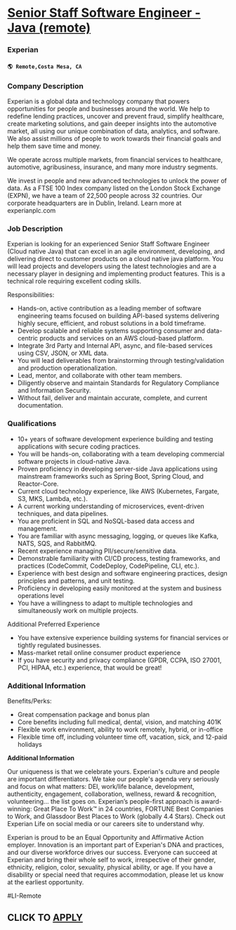 # [Senior Staff Software Engineer - Java (remote)](https://www.remotewlb.com/apply/senior-staff-software-engineer-java-remote)  
### Experian  
#### `🌎 Remote,Costa Mesa, CA`  

### **Company Description**

Experian is a global data and technology company that powers opportunities for people and businesses around the world. We help to redefine lending practices, uncover and prevent fraud, simplify healthcare, create marketing solutions, and gain deeper insights into the automotive market, all using our unique combination of data, analytics, and software. We also assist millions of people to work towards their financial goals and help them save time and money.

We operate across multiple markets, from financial services to healthcare, automotive, agribusiness, insurance, and many more industry segments.

We invest in people and new advanced technologies to unlock the power of data. As a FTSE 100 Index company listed on the London Stock Exchange (EXPN), we have a team of 22,500 people across 32 countries. Our corporate headquarters are in Dublin, Ireland. Learn more at experianplc.com

###  **Job Description**

Experian is looking for an experienced Senior Staff Software Engineer (Cloud native Java) that can excel in an agile environment, developing, and delivering direct to customer products on a cloud native java platform. You will lead projects and developers using the latest technologies and are a necessary player in designing and implementing product features. This is a technical role requiring excellent coding skills.

Responsibilities:

  * Hands-on, active contribution as a leading member of software engineering teams focused on building API-based systems delivering highly secure, efficient, and robust solutions in a bold timeframe.
  * Develop scalable and reliable systems supporting consumer and data-centric products and services on an AWS cloud-based platform.
  * Integrate 3rd Party and Internal API, async, and file-based services using CSV, JSON, or XML data.
  * You will lead deliverables from brainstorming through testing/validation and production operationalization.
  * Lead, mentor, and collaborate with other team members.
  * Diligently observe and maintain Standards for Regulatory Compliance and Information Security.
  * Without fail, deliver and maintain accurate, complete, and current documentation.

###  **Qualifications**

  * 10+ years of software development experience building and testing applications with secure coding practices.
  * You will be hands-on, collaborating with a team developing commercial software projects in cloud-native Java.
  * Proven proficiency in developing server-side Java applications using mainstream frameworks such as Spring Boot, Spring Cloud, and Reactor-Core.
  * Current cloud technology experience, like AWS (Kubernetes, Fargate, S3, MKS, Lambda, etc.).
  * A current working understanding of microservices, event-driven techniques, and data pipelines.
  * You are proficient in SQL and NoSQL-based data access and management.
  * You are familiar with async messaging, logging, or queues like Kafka, NATS, SQS, and RabbitMQ.
  * Recent experience managing PII/secure/sensitive data.
  * Demonstrable familiarity with CI/CD process, testing frameworks, and practices (CodeCommit, CodeDeploy, CodePipeline, CLI, etc.).
  * Experience with best design and software engineering practices, design principles and patterns, and unit testing.
  * Proficiency in developing easily monitored at the system and business operations level
  * You have a willingness to adapt to multiple technologies and simultaneously work on multiple projects.

Additional Preferred Experience

  * You have extensive experience building systems for financial services or tightly regulated businesses.
  * Mass-market retail online consumer product experience
  * If you have security and privacy compliance (GPDR, CCPA, ISO 27001, PCI, HIPAA, etc.) experience, that would be great!

###  **Additional Information**

Benefits/Perks:

  * Great compensation package and bonus plan
  * Core benefits including full medical, dental, vision, and matching 401K
  * Flexible work environment, ability to work remotely, hybrid, or in-office
  * Flexible time off, including volunteer time off, vacation, sick, and 12-paid holidays

 **Additional Information**

Our uniqueness is that we celebrate yours. Experian's culture and people are important differentiators. We take our people's agenda very seriously and focus on what matters: DEI, work/life balance, development, authenticity, engagement, collaboration, wellness, reward & recognition, volunteering... the list goes on. Experian’s people-first approach is award-winning: Great Place To Work™ in 24 countries, FORTUNE Best Companies to Work, and Glassdoor Best Places to Work (globally 4.4 Stars). Check out Experian Life on social media or our careers site to understand why.

Experian is proud to be an Equal Opportunity and Affirmative Action employer. Innovation is an important part of Experian's DNA and practices, and our diverse workforce drives our success. Everyone can succeed at Experian and bring their whole self to work, irrespective of their gender, ethnicity, religion, color, sexuality, physical ability, or age. If you have a disability or special need that requires accommodation, please let us know at the earliest opportunity.

#LI-Remote

  
## CLICK TO [APPLY](https://www.remotewlb.com/apply/senior-staff-software-engineer-java-remote)

